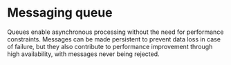 # Messaging queue

Queues enable asynchronous processing without the need for performance constraints. Messages can be made persistent to prevent data loss in case of failure, but they also contribute to performance improvement through high availability, with messages never being rejected.
